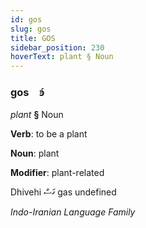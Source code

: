```yaml
---
id: gos
slug: gos
title: GOS
sidebar_position: 230
hoverText: plant § Noun
---
```


### gos&emsp;<span kind="abugida">ꜿ́</span>

*plant* **§** Noun

**Verb**: to be a plant

**Noun**: plant

**Modifier**: plant-related

Dhivehi ގަސް gas undefined

*Indo-Iranian Language Family*